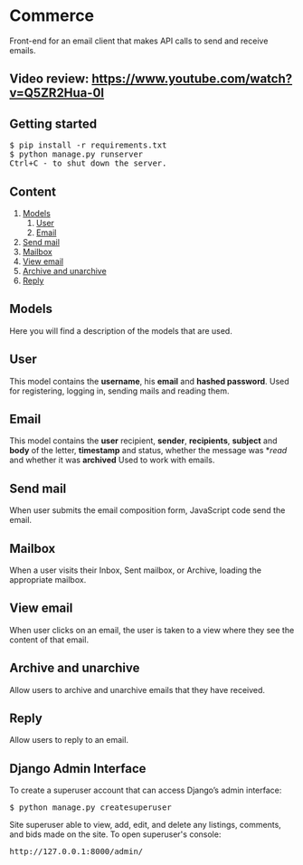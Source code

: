 # Commerce
Front-end for an email client that makes API calls to send and receive emails.


## Video review: https://www.youtube.com/watch?v=Q5ZR2Hua-0I


## Getting started
<pre>
$ pip install -r requirements.txt
$ python manage.py runserver
<kbd>Ctrl</kbd>+<kbd>C</kbd> - to shut down the server. 
</pre> 

## Content
1. [Models](#Models)
    1. [User](#User)
    2. [Email](#Email)
2. [Send mail](#Send-mail)
3. [Mailbox](#Mailbox)
4. [View email](#View-email)
5. [Archive and unarchive](#Archive-and-unarchive)
6. [Reply](#Reply) 

## **Models**

Here you will find a description of the models that are used.

## User

This model contains the **username**, his **email** and **hashed password**.
Used for registering, logging in, sending mails and reading them.

## Email

This model contains the **user** recipient, **sender**, **recipients**, **subject** and **body** of the letter, **timestamp** and status, whether the message was **read* and whether it was **archived**
Used to work with emails.

## **Send mail**

When user submits the email composition form, JavaScript code send the email.


## **Mailbox**

When a user visits their Inbox, Sent mailbox, or Archive, loading the appropriate mailbox.

## **View email**

When user clicks on an email, the user is taken to a view where they see the content of that email.

## **Archive and unarchive**

Allow users to archive and unarchive emails that they have received.

## **Reply**

Allow users to reply to an email.

## **Django Admin Interface**

To create a superuser account that can access Django’s admin interface:
<pre>$ python manage.py createsuperuser </pre>
Site superuser able to view, add, edit, and delete any listings, comments, and bids made on the site.
To open superuser's console:
<pre>http://127.0.0.1:8000/admin/</pre>
